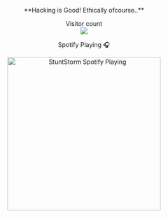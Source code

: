 <p align="center"> 
  **Hacking is Good! Ethically ofcourse..**
  
</p>

<p align="center"> 
  Visitor count<br>
  <img src="https://profile-counter.glitch.me/StuntStorm/count.svg" />
</p>

<p align="center"> 
  Spotify Playing 🎧
</p>
<p align="center"> 
  <img src="https://now-playing-codestackr.vercel.app/api/spotify-playing" alt="StuntStorm Spotify Playing" width="350" />

</p>

